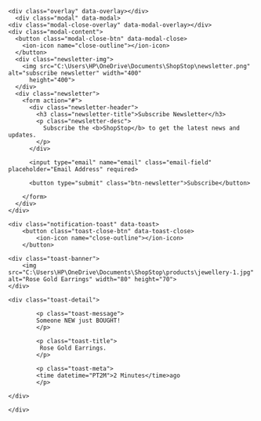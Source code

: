 <!DOCTYPE html>
<html>

<head>
  <meta charset="utf-8">
  <meta name="viewport" content="width=device-width">
  <title>ShopStop</title>
  <link href="sstop.css" rel="stylesheet" type="text/css" />
  <link rel="shortcut icon" href="C:\Users\HP\OneDrive\Documents\ShopStop\logo.svg" type=" image/x-icon">

  <link rel="preconnect" href="https://fonts.googleapis.com">
  <link rel="preconnect" href="https://fonts.gstatic.com" crossorigin>
  <link href="https://fonts.googleapis.com/css2?family=poppins:wght@300;400;500;600;700;800;900&display=swap"
    rel="stylesheet">
</head>

<body>

    <div class="overlay" data-overlay></div>
      <div class="modal" data-modal>
    <div class="modal-close-overlay" data-modal-overlay></div>
    <div class="modal-content">
      <button class="modal-close-btn" data-modal-close>
        <ion-icon name="close-outline"></ion-icon>
      </button>
      <div class="newsletter-img">
        <img src="C:\Users\HP\OneDrive\Documents\ShopStop\newsletter.png" alt="subscribe newsletter" width="400"
          height="400">
      </div>
      <div class="newsletter">
        <form action="#">
          <div class="newsletter-header">
            <h3 class="newsletter-title">Subscribe Newsletter</h3>
            <p class="newsletter-desc">
              Subscribe the <b>ShopStop</b> to get the latest news and updates.
            </p>
          </div>

          <input type="email" name="email" class="email-field" placeholder="Email Address" required>

          <button type="submit" class="btn-newsletter">Subscribe</button>

        </form>
      </div>
    </div>
  </div>
    
    
    <div class="notification-toast" data-toast>
        <button class="toast-close-btn" data-toast-close>
            <ion-icon name="close-outline"></ion-icon>
        </button>

    <div class="toast-banner">
        <img src="C:\Users\HP\OneDrive\Documents\ShopStop\products\jewellery-1.jpg" alt="Rose Gold Earrings" width="80" height="70">
    </div>
    
    <div class="toast-detail">
    
            <p class="toast-message">
            Someone NEW just BOUGHT!
            </p>
            
            <p class="toast-title">
             Rose Gold Earrings.
            </p>
            
            <p class="toast-meta">
            <time datetime="PT2M">2 Minutes</time>ago
            </p>
        
    </div>
    
    </div>

  <script src="sstop.js"></script>
  <script src="module" src="https://unpkg.com/ionicons@5.5.2/dist/ionicons/ionicons.js"></script>
  <script nomodule src="https://unpkg.com/ionicons@5.5.2/dist/ionicons/ionicons.js"></script>
</body>

</html>
